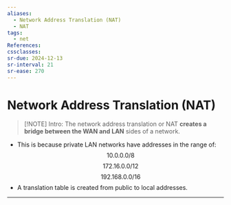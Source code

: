 ```yaml
---
aliases:
  - Network Address Translation (NAT)
  - NAT
tags:
  - net
References: 
cssclasses: 
sr-due: 2024-12-13
sr-interval: 21
sr-ease: 270
---
```

# Network Address Translation (NAT)

> [!NOTE] Intro:
> The network address translation or NAT **creates a bridge between the WAN and LAN** sides of a network.
> 
+ This is because private LAN  networks have addresses in the range of: 
  $$ 10.0.0.0/8$$
  $$172.16.0.0/12$$
  $$192.168.0.0/16$$
+ A translation table is created from public to local addresses.


***